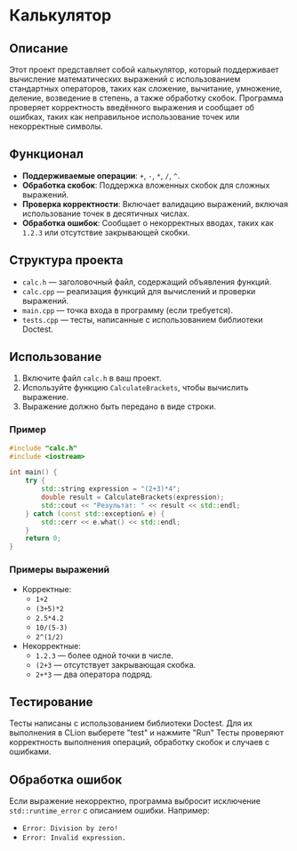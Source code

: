# Калькулятор 

## Описание
Этот проект представляет собой калькулятор, который поддерживает вычисление математических выражений с использованием стандартных операторов, таких как сложение, вычитание, умножение, деление, возведение в степень, а также обработку скобок. Программа проверяет корректность введённого выражения и сообщает об ошибках, таких как неправильное использование точек или некорректные символы.

## Функционал
- **Поддерживаемые операции**: `+`, `-`, `*`, `/`, `^`.
- **Обработка скобок**: Поддержка вложенных скобок для сложных выражений.
- **Проверка корректности**: Включает валидацию выражений, включая использование точек в десятичных числах.
- **Обработка ошибок**: Сообщает о некорректных вводах, таких как `1.2.3` или отсутствие закрывающей скобки.

## Структура проекта
- `calc.h` — заголовочный файл, содержащий объявления функций.
- `calc.cpp` — реализация функций для вычислений и проверки выражений.
- `main.cpp` — точка входа в программу (если требуется).
- `tests.cpp` — тесты, написанные с использованием библиотеки Doctest.

## Использование
1. Включите файл `calc.h` в ваш проект.
2. Используйте функцию `CalculateBrackets`, чтобы вычислить выражение.
3. Выражение должно быть передано в виде строки.

### Пример
```cpp
#include "calc.h"
#include <iostream>

int main() {
    try {
        std::string expression = "(2+3)*4";
        double result = CalculateBrackets(expression);
        std::cout << "Результат: " << result << std::endl;
    } catch (const std::exception& e) {
        std::cerr << e.what() << std::endl;
    }
    return 0;
}
```

### Примеры выражений
- Корректные:
  - `1+2`
  - `(3+5)*2`
  - `2.5*4.2`
  - `10/(5-3)`
  - `2^(1/2)`
- Некорректные:
  - `1.2.3` — более одной точки в числе.
  - `(2+3` — отсутствует закрывающая скобка.
  - `2+*3` — два оператора подряд.

## Тестирование
Тесты написаны с использованием библиотеки Doctest. Для их выполнения в CLion выберете "test" и нажмите "Run"
Тесты проверяют корректность выполнения операций, обработку скобок и случаев с ошибками.

## Обработка ошибок
Если выражение некорректно, программа выбросит исключение `std::runtime_error` с описанием ошибки. Например:
- `Error: Division by zero!`
- `Error: Invalid expression.`



